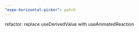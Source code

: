 ```yaml
---
"expo-horizontal-picker": patch
---
```


refactor: replace useDerivedValue with useAnimatedReaction
